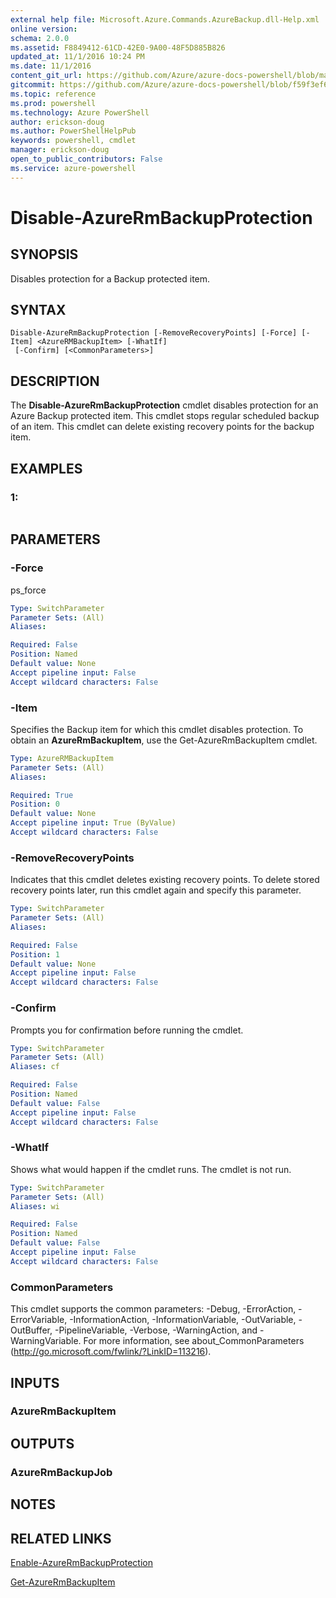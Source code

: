 ```yaml
---
external help file: Microsoft.Azure.Commands.AzureBackup.dll-Help.xml
online version: 
schema: 2.0.0
ms.assetid: F8849412-61CD-42E0-9A00-48F5D885B826
updated_at: 11/1/2016 10:24 PM
ms.date: 11/1/2016
content_git_url: https://github.com/Azure/azure-docs-powershell/blob/master/azureps-cmdlets-docs/ResourceManager/AzureRM.Backup/v1.0.12/Disable-AzureRmBackupProtection.md
gitcommit: https://github.com/Azure/azure-docs-powershell/blob/f59f3ef60bc592383812213e69fd77ba950759ed/azureps-cmdlets-docs/ResourceManager/AzureRM.Backup/v1.0.12/Disable-AzureRmBackupProtection.md
ms.topic: reference
ms.prod: powershell
ms.technology: Azure PowerShell
author: erickson-doug
ms.author: PowerShellHelpPub
keywords: powershell, cmdlet
manager: erickson-doug
open_to_public_contributors: False
ms.service: azure-powershell
---
```


# Disable-AzureRmBackupProtection

## SYNOPSIS
Disables protection for a Backup protected item.

## SYNTAX

```
Disable-AzureRmBackupProtection [-RemoveRecoveryPoints] [-Force] [-Item] <AzureRMBackupItem> [-WhatIf]
 [-Confirm] [<CommonParameters>]
```

## DESCRIPTION
The **Disable-AzureRmBackupProtection** cmdlet disables protection for an Azure Backup protected item.
This cmdlet stops regular scheduled backup of an item.
This cmdlet can delete existing recovery points for the backup item.

## EXAMPLES

### 1:
```

```

## PARAMETERS

### -Force
ps_force

```yaml
Type: SwitchParameter
Parameter Sets: (All)
Aliases: 

Required: False
Position: Named
Default value: None
Accept pipeline input: False
Accept wildcard characters: False
```

### -Item
Specifies the Backup item for which this cmdlet disables protection.
To obtain an **AzureRmBackupItem**, use the Get-AzureRmBackupItem cmdlet.

```yaml
Type: AzureRMBackupItem
Parameter Sets: (All)
Aliases: 

Required: True
Position: 0
Default value: None
Accept pipeline input: True (ByValue)
Accept wildcard characters: False
```

### -RemoveRecoveryPoints
Indicates that this cmdlet deletes existing recovery points.
To delete stored recovery points later, run this cmdlet again and specify this parameter.

```yaml
Type: SwitchParameter
Parameter Sets: (All)
Aliases: 

Required: False
Position: 1
Default value: None
Accept pipeline input: False
Accept wildcard characters: False
```

### -Confirm
Prompts you for confirmation before running the cmdlet.

```yaml
Type: SwitchParameter
Parameter Sets: (All)
Aliases: cf

Required: False
Position: Named
Default value: False
Accept pipeline input: False
Accept wildcard characters: False
```

### -WhatIf
Shows what would happen if the cmdlet runs.
The cmdlet is not run.

```yaml
Type: SwitchParameter
Parameter Sets: (All)
Aliases: wi

Required: False
Position: Named
Default value: False
Accept pipeline input: False
Accept wildcard characters: False
```

### CommonParameters
This cmdlet supports the common parameters: -Debug, -ErrorAction, -ErrorVariable, -InformationAction, -InformationVariable, -OutVariable, -OutBuffer, -PipelineVariable, -Verbose, -WarningAction, and -WarningVariable. For more information, see about_CommonParameters (http://go.microsoft.com/fwlink/?LinkID=113216).

## INPUTS

### AzureRmBackupItem

## OUTPUTS

### AzureRmBackupJob

## NOTES

## RELATED LINKS

[Enable-AzureRmBackupProtection](xref:ResourceManager/AzureRM.Backup/v1.0.12/Enable-AzureRmBackupProtection.md)

[Get-AzureRmBackupItem](xref:ResourceManager/AzureRM.Backup/v1.0.12/Get-AzureRmBackupItem.md)


